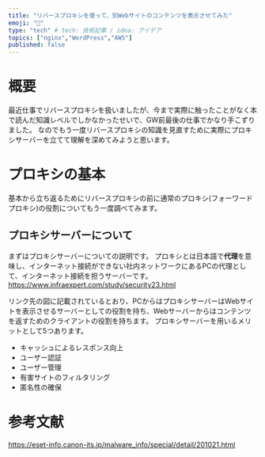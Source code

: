 ```yaml
---
title: "リバースプロキシを使って、別Webサイトのコンテンツを表示させてみた"
emoji: "🐀"
type: "tech" # tech: 技術記事 / idea: アイデア
topics: ["nginx","WordPress","AWS"]
published: false
---
```

# 概要
最近仕事でリバースプロキシを扱いましたが、今まで実際に触ったことがなく本で読んだ知識レベルでしかなかったせいで、GW前最後の仕事でかなり手こずりました。
なのでもう一度リバースプロキシの知識を見直すために実際にプロキシサーバーを立てて理解を深めてみようと思います。

# プロキシの基本
基本から立ち返るためにリバースプロキシの前に通常のプロキシ(フォーワードプロキシ)の役割についてもう一度調べてみます。
## プロキシサーバーについて
まずはプロキシサーバーについての説明です。
プロキシとは日本語で**代理**を意味し、インターネット接続ができない社内ネットワークにあるPCの代理として、インターネット接続を担うサーバーです。
https://www.infraexpert.com/study/security23.html

リンク先の図に記載されているとおり、PCからはプロキシサーバーはWebサイトを表示させるサーバーとしての役割を持ち、Webサーバーからはコンテンツを返すためのクライアントの役割を持ちます。
プロキシサーバーを用いるメリットとして5つあります。

- キャッシュによるレスポンス向上
- ユーザー認証
- ユーザー管理
- 有害サイトのフィルタリング
- 匿名性の確保

# 参考文献
https://eset-info.canon-its.jp/malware_info/special/detail/201021.html
